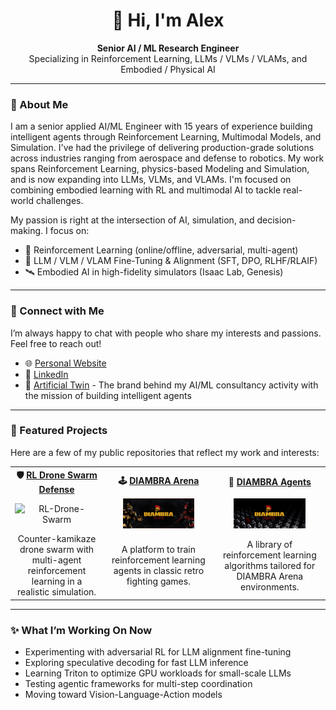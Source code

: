 <!-- GitHub Profile README -->

<h1 align="center">👋 Hi, I'm Alex</h1>

<p align="center">
  <b>Senior AI / ML Research Engineer</b><br>
  Specializing in Reinforcement Learning, LLMs / VLMs / VLAMs, and Embodied / Physical AI
</p>

---

### 🧠 About Me

I am a senior applied AI/ML Engineer with 15 years of experience building intelligent agents through Reinforcement Learning, Multimodal Models, and Simulation. I've had the privilege of delivering production-grade solutions across industries ranging from aerospace and defense to robotics. My work spans Reinforcement Learning, physics-based Modeling and Simulation, and is now expanding into LLMs, VLMs, and VLAMs. I'm focused on combining embodied learning with RL and multimodal AI to tackle real-world challenges.

My passion is right at the intersection of AI, simulation, and decision-making. I focus on:

- 🧭 Reinforcement Learning (online/offline, adversarial, multi-agent)
- 🧠 LLM / VLM / VLAM Fine-Tuning & Alignment (SFT, DPO, RLHF/RLAIF)
- 🛰️ Embodied AI in high-fidelity simulators (Isaac Lab, Genesis)

---

### 🔗 Connect with Me

I’m always happy to chat with people who share my interests and passions. Feel free to reach out!

- 🌐 [Personal Website](https://alexpalms.github.io/)
- 💼 [LinkedIn](https://www.linkedin.com/in/alessandropalmas/)
- 🧠 [Artificial Twin](https://artificialtwin.com) - The brand behind my AI/ML consultancy activity with the mission of building intelligent agents

---

### 🚀 Featured Projects

Here are a few of my public repositories that reflect my work and interests:

<table>
  <tr>
    <th align="center">🛡️ <a href="https://github.com/alexpalms/deeprl-counter-uav-swarm">RL Drone Swarm Defense</a></th>
    <th align="center">🕹️ <a href="https://github.com/diambra/arena">DIAMBRA Arena</a></th>
    <th align="center">🤖 <a href="https://github.com/diambra/agents">DIAMBRA Agents</a></th>
  </tr>
  <tr>
    <td align="center">
      <img src="https://alexpalms.github.io/projects/02-rl_cuas/featured_hu6406886376829203196.webp" alt="RL-Drone-Swarm" width="70%">
    </td>
    <td align="center">
      <img src="https://raw.githubusercontent.com/diambra/arena/main/img/github.jpg" alt="DIAMBRA Arena" width="70%">
    </td>
    <td align="center">
      <img src="https://github.com/diambra/agents/blob/main/img/agents.jpg?raw=true" alt="DIAMBRA Agents" width="70%">
    </td>
  </tr>
  <tr>
    <td align="center">
      Counter-kamikaze drone swarm with multi-agent reinforcement learning in a realistic simulation.
    </td>
    <td align="center">
      A platform to train reinforcement learning agents in classic retro fighting games.
    </td>
    <td align="center">
      A library of reinforcement learning algorithms tailored for DIAMBRA Arena environments.
    </td>
  </tr>
</table>

---

<!-- Optional GitHub Stats -->
<!--
<p align="center">
  <img src="https://github-readme-stats.vercel.app/api?username=alexpalms&show_icons=true&theme=radical" />
</p>
-->

<!-- Optional "Now" Section -->
### ✨ What I’m Working On Now

- Experimenting with adversarial RL for LLM alignment fine-tuning
- Exploring speculative decoding for fast LLM inference
- Learning Triton to optimize GPU workloads for small-scale LLMs
- Testing agentic frameworks for multi-step coordination
- Moving toward Vision-Language-Action models

